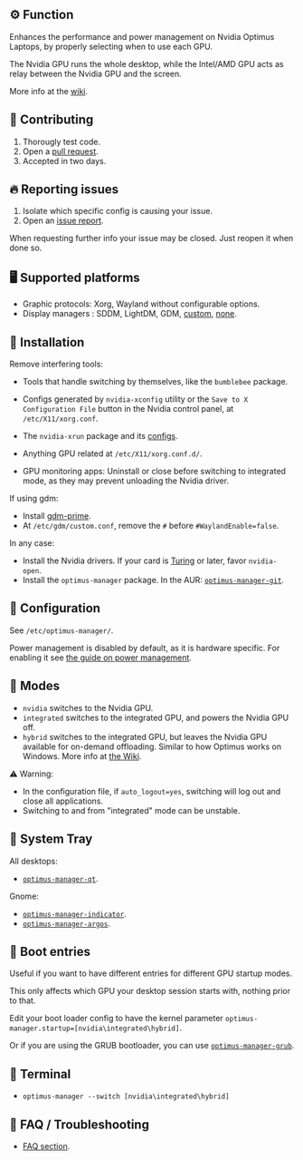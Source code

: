 ## ⚙️ Function

Enhances the performance and power management on Nvidia Optimus Laptops, by properly selecting when to use each GPU.

The Nvidia GPU runs the whole desktop, while the Intel/AMD GPU acts as relay between the Nvidia GPU and the screen.

More info at the [wiki](https://github.com/Askannz/optimus-manager/wiki).


## 🔧 Contributing

1. Thorougly test code.
2. Open a [pull request](https://github.com/Askannz/optimus-manager/pulls).
3. Accepted in two days.


## 🔥 Reporting issues

1. Isolate which specific config is causing your issue.
2. Open an [issue report](https://github.com/Askannz/optimus-manager/issues).

When requesting further info your issue may be closed. Just reopen it when done so.


## 🖥️ Supported platforms

- Graphic protocols: Xorg, Wayland without configurable options.
- Display managers : SDDM, LightDM, GDM, [custom](https://github.com/Askannz/optimus-manager/wiki/FAQ,-common-issues,-troubleshooting#my-display-manager-is-not-sddm-lightdm-nor-sddm), [none](https://github.com/Askannz/optimus-manager/wiki/FAQ,-common-issues,-troubleshooting#i-do-not-use-a-display-manager-i-use-startx-or-xinit).


## 💽 Installation

Remove interfering tools:

* Tools that handle switching by themselves, like the `bumblebee` package.

* Configs generated by `nvidia-xconfig` utility or the `Save to X Configuration File` button in the Nvidia control panel, at `/etc/X11/xorg.conf`.

* The `nvidia-xrun` package and its [configs](https://wiki.archlinux.org/index.php/Nvidia-xrun#Configuration).

* Anything GPU related at `/etc/X11/xorg.conf.d/`.

* GPU monitoring apps: Uninstall or close before switching to integrated mode, as they may prevent unloading the Nvidia driver.

If using gdm:
- Install [gdm-prime](https://aur.archlinux.org/packages/gdm-prime/).
- At `/etc/gdm/custom.conf`, remove the `#` before `#WaylandEnable=false`.

In any case:
- Install the Nvidia drivers. If your card is [Turing](https://en.wikipedia.org/wiki/Turing_(microarchitecture)#Products_using_Turing) or later, favor `nvidia-open`.
- Install the `optimus-manager` package. In the AUR: [`optimus-manager-git`](https://aur.archlinux.org/packages/optimus-manager-git).


## 📝 Configuration

See `/etc/optimus-manager/`.

Power management is disabled by default, as it is hardware specific. For enabling it see [the guide on power management](https://github.com/Askannz/optimus-manager/wiki/A-guide--to-power-management-options).


## 🔀 Modes

* `nvidia` switches to the Nvidia GPU.
* `integrated` switches to the integrated GPU, and powers the Nvidia GPU off.
* `hybrid` switches to the integrated GPU, but leaves the Nvidia GPU available for on-demand offloading. Similar to how Optimus works on Windows. More info at [the Wiki](https://github.com/Askannz/optimus-manager/wiki/Nvidia-GPU-offloading-for-%22hybrid%22-mode).

⚠️ Warning:
- In the configuration file, if `auto_logout=yes`, switching will log out and close all applications.
- Switching to and from "integrated" mode can be unstable.


## 📎 System Tray

All desktops:
* [`optimus-manager-qt`](https://github.com/Shatur95/optimus-manager-qt).

Gnome:
* [`optimus-manager-indicator`](https://extensions.gnome.org/extension/2908/optimus-manager-indicator/).
* [`optimus-manager-argos`](https://github.com/inzar98/optimus-manager-argos).


## 🎰 Boot entries

Useful if you want to have different entries for different GPU startup modes.

This only affects which GPU your desktop session starts with, nothing prior to that.

Edit your boot loader config to have the kernel parameter `optimus-manager.startup=[nvidia\integrated\hybrid]`.

Or if you are using the GRUB bootloader, you can use [`optimus-manager-grub`](https://github.com/hakasapl/optimus-manager-grub).


## 📜 Terminal

- `optimus-manager --switch [nvidia\integrated\hybrid]`


## 🤔 FAQ / Troubleshooting

- [FAQ section](https://github.com/Askannz/optimus-manager/wiki/FAQ,-common-issues,-troubleshooting).
